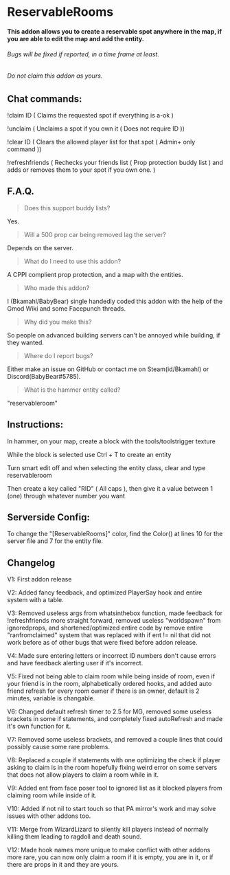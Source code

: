 # ReservableRooms 

#### This addon allows you to create a reservable spot anywhere in the map, if you are able to edit the map and add the entity.

###### Bugs will be fixed if reported, in a time frame at least.

###### Do not claim this addon as yours.

## Chat commands:

!claim ID ( Claims the requested spot if everything is a-ok )

!unclaim ( Unclaims a spot if you own it ( Does not require ID ))

!clear ID ( Clears the allowed player list for that spot ( Admin+ only command ))

!refreshfriends ( Rechecks your friends list ( Prop protection buddy list ) and adds or removes them to your spot if you own one. )

## F.A.Q.

> Does this support buddy lists?

Yes.

> Will a 500 prop car being removed lag the server?

Depends on the server.
 
> What do I need to use this addon?

A CPPI complient prop protection, and a map with the entities.

> Who made this addon?

I (Bkamahl/BabyBear) single handedly coded this addon with the help of the Gmod Wiki and some Facepunch threads.

> Why did you make this?

So people on advanced building servers can't be annoyed while building, if they wanted. 

> Where do I report bugs?

Either make an issue on GitHub or contact me on Steam(id/Bkamahl) or Discord(BabyBear#5785).

>What is the hammer entity called?

"reservableroom"

## Instructions:

In hammer, on your map, create a block with the tools/toolstrigger texture

While the block is selected use Ctrl + T to create an entity

Turn smart edit off and when selecting the entity class, clear and type reservableroom

Then create a key called "RID" ( All caps ), then give it a value between 1 (one) through whatever number you want

## Serverside Config:

To change the "[ReservableRooms]" color, find the Color() at lines 10 for the server file and 7 for the entity file.

## Changelog

V1: First addon release

V2: Added fancy feedback, and optimized PlayerSay hook and entire system with a table.

V3: Removed useless args from whatsinthebox function, made feedback for !refreshfriends more straight forward, removed useless "worldspawn" from ignoredprops, and shortened/optimized entire code by remove entire "ranfromclaimed" system that was replaced with if ent != nil that did not work before as of other bugs that were fixed before addon release.

V4: Made sure entering letters or incorrect ID numbers don't cause errors and have feedback alerting user if it's incorrect.

V5: Fixed not being able to claim room while being inside of room, even if your friend is in the room, alphabetically ordered hooks, and added auto friend refresh for every room owner if there is an owner, default is 2 minutes, variable is changable.

V6: Changed default refresh timer to 2.5 for MG, removed some useless brackets in some if statements, and completely fixed autoRefresh and made it's own function for it.

V7: Removed some useless brackets, and removed a couple lines that could possibly cause some rare problems.

V8: Replaced a couple if statements with one optimizing the check if player asking to claim is in the room hopefully fixing weird error on some servers that does not allow players to claim a room while in it.

V9: Added ent from face poser tool to ignored list as it blocked players from claiming room while inside of it.

V10: Added if not nil to start touch so that PA mirror's work and may solve issues with other addons too.

V11: Merge from WizardLizard to silently kill players instead of normally killing them leading to ragdoll and death sound.

V12: Made hook names more unique to make conflict with other addons more rare, you can now only claim a room if it is empty, you are in it, or if there are props in it and they are yours.

